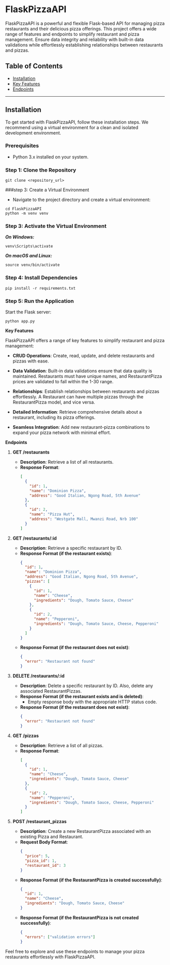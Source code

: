 # FlaskPizzaAPI

FlaskPizzaAPI is a powerful and flexible Flask-based API for managing pizza restaurants and their delicious pizza offerings. This project offers a wide range of features and endpoints to simplify restaurant and pizza management. Ensure data integrity and reliability with built-in data validations while effortlessly establishing relationships between restaurants and pizzas.

## Table of Contents
- [Installation](#installation)
- [Key Features](#key-features)
- [Endpoints](#endpoints)

---

## Installation

To get started with FlaskPizzaAPI, follow these installation steps. We recommend using a virtual environment for a clean and isolated development environment.

### Prerequisites

- Python 3.x installed on your system.

### Step 1: Clone the Repository

```shell
git clone <repository_url>

```
###step 3: Create a Virtual Environment
- Navigate to the project directory and create a virtual environment:
``` shell
cd FlaskPizzaAPI
python -m venv venv
```
### Step 3: Activate the Virtual Environment
***On Windows:***
```shell
venv\Scripts\activate
```
***On macOS and Linux:***
```shell
source venv/bin/activate
```
### Step 4: Install Dependencies
```shell
pip install -r requirements.txt
```
### Step 5: Run the Application
Start the Flask server:

```shell
python app.py
```
**Key Features**

FlaskPizzaAPI offers a range of key features to simplify restaurant and pizza management:

- **CRUD Operations**: Create, read, update, and delete restaurants and pizzas with ease.

- **Data Validation**: Built-in data validations ensure that data quality is maintained. Restaurants must have unique names, and RestaurantPizza prices are validated to fall within the 1-30 range.

- **Relationships**: Establish relationships between restaurants and pizzas effortlessly. A Restaurant can have multiple pizzas through the RestaurantPizza model, and vice versa.

- **Detailed Information**: Retrieve comprehensive details about a restaurant, including its pizza offerings.

- **Seamless Integration**: Add new restaurant-pizza combinations to expand your pizza network with minimal effort.

**Endpoints**

1. **GET /restaurants**
   - **Description**: Retrieve a list of all restaurants.
   - **Response Format**:
     ```json
     [
       {
         "id": 1,
         "name": "Dominion Pizza",
         "address": "Good Italian, Ngong Road, 5th Avenue"
       },
       {
         "id": 2,
         "name": "Pizza Hut",
         "address": "Westgate Mall, Mwanzi Road, Nrb 100"
       }
     ]
     ```

2. **GET /restaurants/:id**
   - **Description**: Retrieve a specific restaurant by ID.
   - **Response Format (if the restaurant exists)**:
     ```json
     {
       "id": 1,
       "name": "Dominion Pizza",
       "address": "Good Italian, Ngong Road, 5th Avenue",
       "pizzas": [
         {
           "id": 1,
           "name": "Cheese",
           "ingredients": "Dough, Tomato Sauce, Cheese"
         },
         {
           "id": 2,
           "name": "Pepperoni",
           "ingredients": "Dough, Tomato Sauce, Cheese, Pepperoni"
         }
       ]
     }
     ```
   - **Response Format (if the restaurant does not exist)**:
     ```json
     {
       "error": "Restaurant not found"
     }
     ```

3. **DELETE /restaurants/:id**
   - **Description**: Delete a specific restaurant by ID. Also, delete any associated RestaurantPizzas.
   - **Response Format (if the restaurant exists and is deleted)**:
     - Empty response body with the appropriate HTTP status code.
   - **Response Format (if the restaurant does not exist)**:
     ```json
     {
       "error": "Restaurant not found"
     }
     ```

4. **GET /pizzas**
   - **Description**: Retrieve a list of all pizzas.
   - **Response Format**:
     ```json
     [
       {
         "id": 1,
         "name": "Cheese",
         "ingredients": "Dough, Tomato Sauce, Cheese"
       },
       {
         "id": 2,
         "name": "Pepperoni",
         "ingredients": "Dough, Tomato Sauce, Cheese, Pepperoni"
       }
     ]
     ```

5. **POST /restaurant_pizzas**
   - **Description**: Create a new RestaurantPizza associated with an existing Pizza and Restaurant.
   - **Request Body Format**:
     ```json
     {
       "price": 5,
       "pizza_id": 1,
       "restaurant_id": 3
     }
     ```
   - **Response Format (if the RestaurantPizza is created successfully)**:
     ```json
     {
       "id": 1,
       "name": "Cheese",
       "ingredients": "Dough, Tomato Sauce, Cheese"
     }
     ```
   - **Response Format (if the RestaurantPizza is not created successfully)**:
     ```json
     {
       "errors": ["validation errors"]
     }
     ```

Feel free to explore and use these endpoints to manage your pizza restaurants effortlessly with FlaskPizzaAPI.

